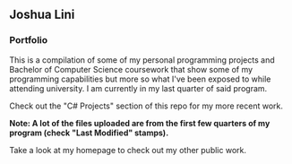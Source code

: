## Joshua Lini
### Portfolio
This is a compilation of some of my personal programming projects and Bachelor of Computer Science coursework that show some of my programming capabilities but more so what I've been exposed to while attending university. I am currently in my last quarter of said program.

Check out the "C# Projects" section of this repo for my more recent work.

**Note: A lot of the files uploaded are from the first few quarters of my program (check "Last Modified" stamps).**

Take a look at my homepage to check out my other public work.
